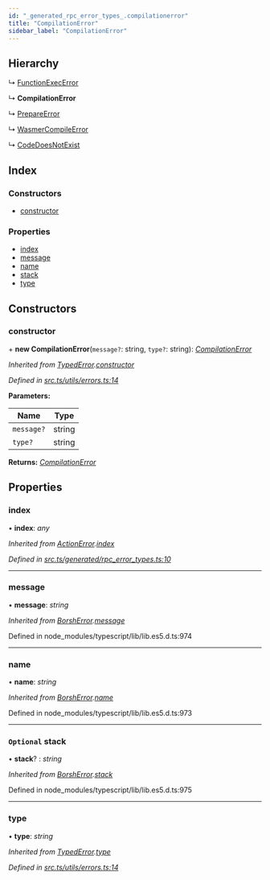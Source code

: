 ```yaml
---
id: "_generated_rpc_error_types_.compilationerror"
title: "CompilationError"
sidebar_label: "CompilationError"
---
```


## Hierarchy

  ↳ [FunctionExecError](_generated_rpc_error_types_.functionexecerror.md)

  ↳ **CompilationError**

  ↳ [PrepareError](_generated_rpc_error_types_.prepareerror.md)

  ↳ [WasmerCompileError](_generated_rpc_error_types_.wasmercompileerror.md)

  ↳ [CodeDoesNotExist](_generated_rpc_error_types_.codedoesnotexist.md)

## Index

### Constructors

* [constructor](_generated_rpc_error_types_.compilationerror.md#constructor)

### Properties

* [index](_generated_rpc_error_types_.compilationerror.md#index)
* [message](_generated_rpc_error_types_.compilationerror.md#message)
* [name](_generated_rpc_error_types_.compilationerror.md#name)
* [stack](_generated_rpc_error_types_.compilationerror.md#optional-stack)
* [type](_generated_rpc_error_types_.compilationerror.md#type)

## Constructors

###  constructor

\+ **new CompilationError**(`message?`: string, `type?`: string): *[CompilationError](_generated_rpc_error_types_.compilationerror.md)*

*Inherited from [TypedError](_utils_errors_.typederror.md).[constructor](_utils_errors_.typederror.md#constructor)*

*Defined in [src.ts/utils/errors.ts:14](https://github.com/nearprotocol/nearlib/blob/bf1ce09/src.ts/utils/errors.ts#L14)*

**Parameters:**

Name | Type |
------ | ------ |
`message?` | string |
`type?` | string |

**Returns:** *[CompilationError](_generated_rpc_error_types_.compilationerror.md)*

## Properties

###  index

• **index**: *any*

*Inherited from [ActionError](_generated_rpc_error_types_.actionerror.md).[index](_generated_rpc_error_types_.actionerror.md#index)*

*Defined in [src.ts/generated/rpc_error_types.ts:10](https://github.com/nearprotocol/nearlib/blob/bf1ce09/src.ts/generated/rpc_error_types.ts#L10)*

___

###  message

• **message**: *string*

*Inherited from [BorshError](_utils_serialize_.borsherror.md).[message](_utils_serialize_.borsherror.md#message)*

Defined in node_modules/typescript/lib/lib.es5.d.ts:974

___

###  name

• **name**: *string*

*Inherited from [BorshError](_utils_serialize_.borsherror.md).[name](_utils_serialize_.borsherror.md#name)*

Defined in node_modules/typescript/lib/lib.es5.d.ts:973

___

### `Optional` stack

• **stack**? : *string*

*Inherited from [BorshError](_utils_serialize_.borsherror.md).[stack](_utils_serialize_.borsherror.md#optional-stack)*

Defined in node_modules/typescript/lib/lib.es5.d.ts:975

___

###  type

• **type**: *string*

*Inherited from [TypedError](_utils_errors_.typederror.md).[type](_utils_errors_.typederror.md#type)*

*Defined in [src.ts/utils/errors.ts:14](https://github.com/nearprotocol/nearlib/blob/bf1ce09/src.ts/utils/errors.ts#L14)*
